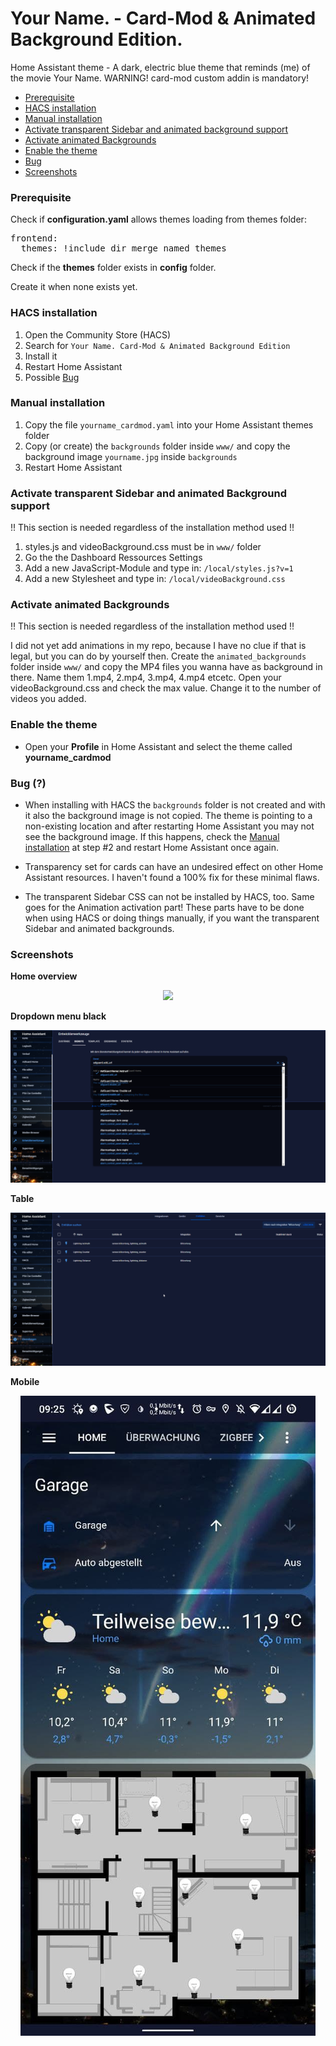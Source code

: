 # Your Name. - Card-Mod & Animated Background Edition.
Home Assistant theme - A dark, electric blue theme that reminds (me) of the movie Your Name.
WARNING! card-mod custom addin is mandatory!

* [Prerequisite](#prerequisite)
* [HACS installation](#hacs_installation)
* [Manual installation](#manual_installation)
* [Activate transparent Sidebar and animated background support](#activate_transparent_sidebar)
* [Activate animated Backgrounds](#activate_animations)
* [Enable the theme](#enable_the_theme)
* [Bug](#bug)
* [Screenshots](#screenshots)

### <a name="prerequisite"></a>Prerequisite
Check if **configuration.yaml** allows themes loading from themes folder:   

<pre>
frontend:
  themes: !include_dir_merge_named themes
</pre>

Check if the **themes** folder exists in **config** folder.   

Create it when none exists yet.

### <a name="hacs_installation"></a>HACS installation

1. Open the Community Store (HACS)
2. Search for `Your Name. Card-Mod & Animated Background Edition`
3. Install it
4. Restart Home Assistant
5. Possible [Bug](#bug)

### <a name="manual_installation"></a>Manual installation

1. Copy the file `yourname_cardmod.yaml` into your Home Assistant themes folder
2. Copy (or create) the `backgrounds` folder inside `www/` and copy the background image `yourname.jpg` inside `backgrounds`
3. Restart Home Assistant

### <a name="activate_transparent_sidebar"></a>Activate transparent Sidebar and animated Background support

!! This section is needed regardless of the installation method used !!

1. styles.js and videoBackground.css must be in `www/` folder
2. Go the the Dashboard Ressources Settings
3. Add a new JavaScript-Module and type in: `/local/styles.js?v=1`
4. Add a new Stylesheet and type in: `/local/videoBackground.css`

### <a name="activate_animations"></a>Activate animated Backgrounds

!! This section is needed regardless of the installation method used !!

I did not yet add animations in my repo, because I have no clue if that is legal, but you can do by yourself then.
Create the `animated_backgrounds` folder inside `www/` and copy the MP4 files you wanna have as background in there.
Name them 1.mp4, 2.mp4, 3.mp4, 4.mp4 etcetc. Open your videoBackground.css and check the max value. Change it to the number of videos you added.

### <a name="enable_the_theme"></a>Enable the theme
- Open your **Profile** in Home Assistant and select the theme called **yourname_cardmod**

### <a name="bug"></a>Bug (?)
- When installing with HACS the `backgrounds` folder is not created and with it also the background image is not copied. The theme is pointing to a non-existing location and after restarting Home Assistant you may not see the background image. If this happens, check the [Manual installation](#manual_installation) at step #2 and restart Home Assistant once again.

- Transparency set for cards can have an undesired effect on other Home Assistant resources. I haven't found a 100% fix for these minimal flaws.

- The transparent Sidebar CSS can not be installed by HACS, too. Same goes for the Animation activation part! These parts have to be done when using HACS or doing things manually, if you want the transparent Sidebar and animated backgrounds.

### <a name="screenshots"></a>Screenshots
**Home overview**
<p align="center">
  <img src="https://raw.githubusercontent.com/dreimer1986/yourname_card_mod/master/images/animation.webp">
</p>

**Dropdown menu black**
<p align="center">
  <img src="https://raw.githubusercontent.com/dreimer1986/yourname_card_mod/master/images/dropdown.png">
</p>

**Table**
<p align="center">
  <img src="https://raw.githubusercontent.com/dreimer1986/yourname_card_mod/master/images/table.png">
</p>

**Mobile**
<p align="center">
  <img src="https://raw.githubusercontent.com/dreimer1986/yourname_card_mod/master/images/mobile.png">
</p>
